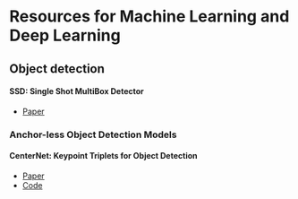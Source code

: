 # Resources for Machine Learning and Deep Learning

## Object detection
#### SSD: Single Shot MultiBox Detector
* [Paper](https://arxiv.org/abs/1512.02325)

### Anchor-less Object Detection Models
#### CenterNet: Keypoint Triplets for Object Detection
* [Paper](https://arxiv.org/abs/1904.08189)
* [Code](https://github.com/xingyizhou/CenterNet)
